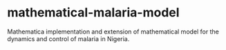 # mathematical-malaria-model
Mathematica implementation and extension of mathematical model for the dynamics and control of malaria in Nigeria.
